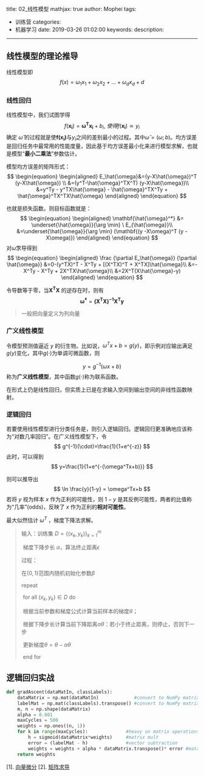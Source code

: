 title: 02_线性模型
mathjax: true
author: Mophei
tags:

  - 训练营
categories:
  - 机器学习
date: 2019-03-26 01:02:00
keywords:
description:
---
## 线性模型的理论推导

线性模型即
$$
f(x) = \omega_1 x_1 + \omega_2 x_2 + ... +\omega_d x_d +d
$$

### 线性回归

线性模型中，我们试图学得
$$
f(\mathbf{x_i}) = \mathbf{\omega^T x_i} + b_i,\ 使得f(\mathbf{x_i})\simeq y_i
$$
确定 $\hat{\omega}$ 的过程就是使$\mathbf{f(x_i)}$与$y_i$之间的差别最小的过程。其中$\hat{\omega}=(\omega;b)$。均方误差是回归任务中最常用的性能度量，因此基于均方误差最小化来进行模型求解，也就是模型“**最小二乘法**”参数估计。

模型均方误差的矩阵形式：
$$
\begin{equation}
\begin{aligned}
E_\hat{\omega}&=(y-X\hat{\omega})^T (y-X\hat{\omega}) \\
&=(y^T-\hat{\omega}^TX^T) (y-X\hat{\omega})\\
&=y^Ty - y^TX\hat{\omega} - \hat{\omega}^TX^Ty + \hat{\omega}^TX^TX\hat{\omega}
\end{aligned}
\end{equation}
$$

也就是损失函数。则目标函数就是：
$$
\begin{equation}
\begin{aligned}
\mathbf{\hat{\omega}^*} &= \underset{\hat{\omega}}{\arg \min} \ E_{\hat{\omega}}\\
&=\underset{\hat{\omega}}{\arg \min} (\mathbf{(y -X\omega)^T (y -X\omega)})
\end{aligned}
\end{equation}
$$
对$\hat{\omega}$求导得到
$$
\begin{equation}
\begin{aligned}
\frac {\partial E_\hat{\omega}} {\partial \hat{\omega}}
&=0-(y^TX)^T - X^Ty + [(X^TX)^T + X^TX]\hat{\omega}\\
&=-X^Ty - X^Ty + 2X^TX\hat{\omega}\\
&=2X^T(X\hat{\omega}-y)
\end{aligned}
\end{equation}
$$

令导数等于零，当$\mathbf{X^TX}$ 的逆存在时，则有
$$
\mathbf{\hat{\omega}^*} =\mathbf{(X^TX)^{-1}X^Ty}
$$



> 一般把向量定义为列向量

### 广义线性模型

令模型预测值逼近 $y$ 的衍生物。比如说，$\omega^Tx+b = g(y)$，即示例对应输出满足$g(y)$变化，其中$g(\cdot)$为单调可微函数，则

$$
y= g^{-1}(\omega x+b)
$$
称为**广义线性模型**，其中函数$g(\cdot)$称为联系函数。

在形式上仍是线性回归，但实质上已是在求输入空间到输出空间的非线性函数映射。

### 逻辑回归

若要使用线性模型进行分类任务是，则引入逻辑回归。逻辑回归更准确地应该称为“对数几率回归”。在广义线性模型下，令
$$
g^{-1}(\cdot)=\frac{1}{1+e^{-z}}
$$
此时，可以得到
$$
y=\frac{1}{1+e^{-(\omega^Tx+b)}}
$$


则可以推导出
$$
\ln \frac{y}{1-y} = \omega^Tx+b
$$
若将 $y$ 视为样本 $x$ 作为正利的可能性，则 $1-y$ 是其反例可能性，两者的比值称为“几率”(odds)，反映了 $x$ 作为正利的**相对可能性**。

最大似然估计 $\omega ^T$ ，梯度下降法求解。

>输入：训练集 $D=\{ (x_k, y_k) \}_{k=1}^m​$
>
>​	    梯度下降步长 $\alpha​$，算法终止距离$\epsilon​$
>
>过程：
>
>在$(0,1)​$范围内随机初始化参数$\beta​$
>
>repeat
>
>​	for all $(x_k, y_k) \in D$ do
>
>​		根据当前参数和梯度公式计算当前样本的梯度$\theta$；
>
>​		根据下降步长计算当前下降距离$\alpha \theta$：若小于终止距离，则停止，否则下一步
>
>​		更新梯度$\theta = \theta - \alpha \theta$
>
>​	end for
>



## 逻辑回归实战

```python
def gradAscent(dataMatIn, classLabels):
    dataMatrix = np.mat(dataMatIn)             #convert to NumPy matrix
    labelMat = np.mat(classLabels).transpose() #convert to NumPy matrix
    m, n = np.shape(dataMatrix)
    alpha = 0.001
    maxCycles = 500
    weights = np.ones((n, 1))
    for k in range(maxCycles):              #heavy on matrix operations
        h = sigmoid(dataMatrix*weights)     #matrix mult
        error = (labelMat - h)              #vector subtraction
        weights = weights + alpha * dataMatrix.transpose()* error #matrix mult
    return weights
```





[1]. [向量微分](https://blog.csdn.net/xidianliutingting/article/details/51673207)
[2]. [矩阵求导](https://daiwk.github.io/assets/matrix+vector+derivatives+for+machine+learning.pdf)